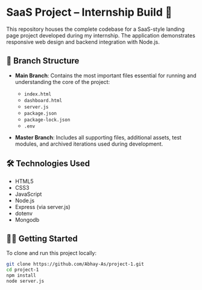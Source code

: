 # SaaS Project – Internship Build 🚀

This repository houses the complete codebase for a SaaS-style landing page project developed during my internship. The application demonstrates responsive web design and backend integration with Node.js.

## 📂 Branch Structure

- **Main Branch**: Contains the most important files essential for running and understanding the core of the project:
  - `index.html`
  - `dashboard.html`
  - `server.js`
  - `package.json`
  - `package-lock.json`
  - `.env` 

- **Master Branch**: Includes all supporting files, additional assets, test modules, and archived iterations used during development.

## 🛠️ Technologies Used

- HTML5
- CSS3
- JavaScript
- Node.js
- Express (via server.js)
- dotenv
- Mongodb

## 🧑‍💻 Getting Started

To clone and run this project locally:

```bash
git clone https://github.com/Abhay-As/project-1.git
cd project-1
npm install
node server.js
